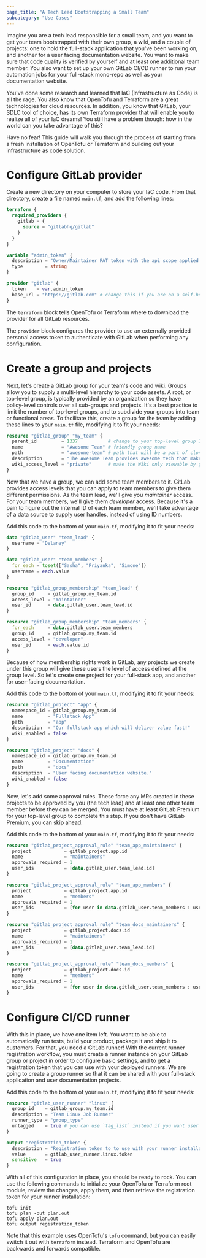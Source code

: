 ```yaml
---
page_title: "A Tech Lead Bootstrapping a Small Team"
subcategory: "Use Cases"
---
```


Imagine you are a tech lead responsible for a small team, and you want to get
your team bootstrapped with their own group, a wiki, and a couple of projects: 
one to hold the full-stack application that you've been working on, and another 
for a user facing documentation website. You want to make sure that code quality 
is verified by yourself and at least one additional team member. You also want 
to set up your own GitLab CI/CD runner to run your automation jobs for your 
full-stack mono-repo as well as your documentation website.

You've done some research and learned that IaC (Infrastructure as Code) is all 
the rage. You also know that OpenTofu and Terraform are a great technologies for 
cloud resources. In addition, you know that GitLab, your SDLC tool of choice, 
has its own Terraform provider that will enable you to realize all of your IaC 
dreams! You still have a problem though: how in the world can you take advantage 
of this?

Have no fear! This guide will walk you through the process of starting from a 
fresh installation of OpenTofu or Terraform and building out your infrastructure 
as code solution.

# Configure GitLab provider

Create a new directory on your computer to store your IaC code. From that 
directory, create a file named `main.tf`, and add the following lines:

```terraform
terraform {
  required_providers {
    gitlab = {
      source = "gitlabhq/gitlab"
    }
  }
}

variable "admin_token" {
  description = "Owner/Maintainer PAT token with the api scope applied."
  type        = string
}

provider "gitlab" {
  token    = var.admin_token
  base_url = "https://gitlab.com" # change this if you are on a self-hosted GitLab instance.
}
```

The `terraform` block tells OpenTofu or Terraform where to download the provider 
for all GitLab resources.

The `provider` block configures the provider to use an externally provided 
personal access token to authenticate with GitLab when performing any
configuration.

# Create a group and projects

Next, let's create a GitLab group for your team's code and wiki. Groups allow
you to supply a multi-level hierarchy to your code assets. A root, or top-level
group, is typically provided by an organization so they have policy-level
controls over all sub-groups and projects. It's a best practice to limit the
number of top-level groups, and to subdivide your groups into team or functional
areas. To facilitate this, create a group for the team by adding these lines to
your `main.tf` file, modifying it to fit your needs:

```terraform
resource "gitlab_group" "my_team" {
  parent_id         = 1337           # change to your top-level group ID number
  name              = "Awesome Team" # friendly group name
  path              = "awesome-team" # path that will be a part of clone URIs
  description       = "The Awesome Team provides awesome tech that makes our company shine!"
  wiki_access_level = "private"      # make the Wiki only viewable by group members
}
```

Now that we have a group, we can add some team members to it. GitLab provides
access levels that you can apply to team members to give them different
permissions. As the team lead, we'll give you _maintainer_ access. For your team
members, we'll give them _developer_ access. Because it's a pain to figure out
the internal ID of each team member, we'll take advantage of a data source to
supply user handles, instead of using ID numbers.

Add this code to the bottom of your `main.tf`, modifying it to fit your needs:

```terraform
data "gitlab_user" "team_lead" {
  username = "Delaney"
}

data "gitlab_user" "team_members" {
  for_each = toset(["Sasha", "Priyanka", "Simone"])
  username = each.value
}

resource "gitlab_group_membership" "team_lead" {
  group_id     = gitlab_group.my_team.id
  access_level = "maintainer"
  user_id      = data.gitlab_user.team_lead.id
}

resource "gitlab_group_membership" "team_members" {
  for_each     = data.gitlab_user.team_members
  group_id     = gitlab_group.my_team.id
  access_level = "developer"
  user_id      = each.value.id
}
```

Because of how membership rights work in GitLab, any projects we create under
this group will give these users the level of access defined at the group level.
So let's create one project for your full-stack app, and another for user-facing
documentation.

Add this code to the bottom of your `main.tf`, modifying it to fit your needs:

```terraform
resource "gitlab_project" "app" {
  namespace_id = gitlab_group.my_team.id
  name         = "Fullstack App"
  path         = "app"
  description  = "Our fullstack app which will deliver value fast!"
  wiki_enabled = false
}

resource "gitlab_project" "docs" {
  namespace_id = gitlab_group.my_team.id
  name         = "Documentation"
  path         = "docs"
  description  = "User facing documentation website."
  wiki_enabled = false
}
```

Now, let's add some approval rules. These force any MRs created in these
projects to be approved by you (the tech lead) and at least one other team
member before they can be merged. You must have at least GitLab Premium for your
top-level group to complete this step. If you don't have GitLab Premium, you can
skip ahead.

Add this code to the bottom of your `main.tf`, modifying it to fit your needs:

```terraform
resource "gitlab_project_approval_rule" "team_app_maintainers" {
  project            = gitlab_project.app.id
  name               = "maintainers"
  approvals_required = 1
  user_ids           = [data.gitlab_user.team_lead.id]
}

resource "gitlab_project_approval_rule" "team_app_members" {
  project            = gitlab_project.app.id
  name               = "members"
  approvals_required = 1
  user_ids           = [for user in data.gitlab_user.team_members : user.id]
}

resource "gitlab_project_approval_rule" "team_docs_maintainers" {
  project            = gitlab_project.docs.id
  name               = "maintainers"
  approvals_required = 1
  user_ids           = [data.gitlab_user.team_lead.id]
}

resource "gitlab_project_approval_rule" "team_docs_members" {
  project            = gitlab_project.docs.id
  name               = "members"
  approvals_required = 1
  user_ids           = [for user in data.gitlab_user.team_members : user.id]
}
```

# Configure CI/CD runner

With this in place, we have one item left. You want to be able to automatically
run tests, build your product, package it and ship it to customers. For that,
you need a GitLab runner! With the current runner registration workflow, you
must create a runner instance on your GitLab group or project in order to
configure basic settings, and to get a registration token that you can use with
your deployed runners. We are going to create a group runner so that it can be
shared with your full-stack application and user documentation projects.

Add this code to the bottom of your `main.tf`, modifying it to fit your needs:

```terraform
resource "gitlab_user_runner" "linux" {
  group_id    = gitlab_group.my_team.id
  description = "Team Linux Job Runner"
  runner_type = "group_type"
  untagged    = true # you can use `tag_list` instead if you want user's to opt-in to using this runner.
}

output "registration_token" {
  description = "Registration token to to use with your runner installation."
  value       = gitlab_user_runner.linux.token
  sensitive   = true
}
```

With all of this configuration in place, you should be ready to rock. You can
use the following commands to initialize your OpenTofu or Terraform root module,
review the changes, apply them, and then retrieve the registration token for
your runner installation:

```shell
tofu init
tofu plan -out plan.out
tofu apply plan.out
tofu output registration_token
```

Note that this example uses OpenTofu's `tofu` command, but you can easily switch
it out with `terraform` instead. Terraform and OpenTofu are backwards and
forwards compatible.
